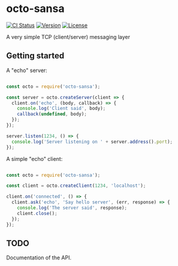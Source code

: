 octo-sansa
==========

[![CI Status](http://img.shields.io/travis/thepatrick/octo-sansa.svg?style=flat)](https://travis-ci.org/thepatrick/octo-sansa-objc)
[![Version](https://img.shields.io/npm/v/octo-sansa.svg?style=flat)](http://npmjs.org/package/octo-sansa)
[![License](https://img.shields.io/github/license/thepatrick/octo-sansa.svg)](http://github.org/thepatrick/octo-sansa)

A very simple TCP (client/server) messaging layer

Getting started
---------------

A "echo" server:

```javascript

const octo = require('octo-sansa');

const server = octo.createServer(client => {
  client.on('echo', (body, callback) => {
    console.log('Client said', body);
    callback(undefined, body);
  });
});

server.listen(1234, () => {
  console.log('Server listening on ' + server.address().port);
});

```

A simple "echo" client:

```javascript

const octo = require('octo-sansa');

const client = octo.createClient(1234, 'localhost');

client.on('connected', () => {
  client.ask('echo', 'Say hello server', (err, response) => {
    console.log('The server said', response);
    client.close();
  });
});

```

TODO
----

Documentation of the API. 
